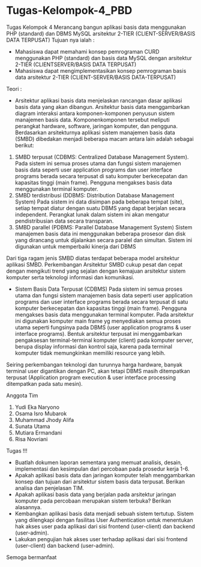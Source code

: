 # Tugas-Kelompok-4_PBD
Tugas Kelompok 4
 Merancang bangun aplikasi basis data menggunakan PHP (standard) dan DBMS MySQL arsitektur 2-TIER (CLIENT-SERVER/BASIS DATA TERPUSAT) 
  Tujuan nya ialah :
  - Mahasiswa dapat memahami konsep pemrograman CURD menggunakan PHP (standard) dan basis data MySQL dengan arsitektur 2-TIER (CLIENTSERVER/BASIS DATA TERPUSAT) 
  - Mahasiswa dapat mengimplementasikan konsep pemrograman basis data arsitektur 2-TIER (CLIENT-SERVER/BASIS DATA-TERPUSAT) 

  Teori :
- Arsitektur aplikasi basis data menjelaskan rancangan dasar aplikasi basis data yang akan dibangun. Arsitektur basis data menggambarkan diagram interaksi antara komponen-komponen penyusun sistem manajemen basis data. Komponenkomponen tersebut meliputi perangkat hardware, software, jaringan komputer, dan pengguna. Berdasarkan arsitekturnya aplikasi sistem manajemen basis data (SMBD) dibedakan menjadi beberapa macam antara lain adalah sebagai berikut: 
 
 1. SMBD terpusat (CDBMS: Centralized Database Management System). Pada sistem ini semua proses utama dan fungsi sistem manajemen basis data seperti user application programs dan user interface programs berada secara terpusat di satu komputer berkecepatan dan kapasitas tinggi (main frame). Pengguna mengakses basis data menggunakan terminal komputer. 
 2.  SMBD terdistribusi (DDBMS: Distribution Database Management System) Pada sistem ini data disimpan pada beberapa tempat (site), setiap tempat diatur dengan suatu DBMS yang dapat berjalan secara independent. Perangkat lunak dalam sistem ini akan mengatur pendistribusian data secara transparan. 
 3.  SMBD parallel (PDBMS: Parallel Database Management System) Sistem manajemen basis data ini menggunakan beberapa prosesor dan disk yang dirancang untuk dijalankan secara paralel dan simultan. Sistem ini digunakan untuk memperbaiki kinerja dari DBMS 
 
Dari tiga ragam jenis SMBD diatas terdapat beberapa model arsitektur aplikasi SMBD. Perkembangan Arsitektur SMBD cukup pesat dan cepat dengan mengikuti trend yang sejalan dengan kemajuan arsitektur sistem komputer serta teknologi informasi dan komunikasi. 

- Sistem Basis Data Terpusat (CDBMS) Pada sistem ini semua proses utama dan fungsi sistem manajemen basis data seperti user application programs dan user interface programs berada secara terpusat di satu komputer berkecepatan dan kapasitas tinggi (main frame). Pengguna mengakses basis data menggunakan terminal komputer. Pada arsitektur ini digunakan komputer main frame yg menyediakan semua proses utama seperti fungsinya pada DBMS (user application programs & user interface programs). Bentuk arsitektur terpusat ini menggambarkan pengaksesan terminal-terminal komputer (client) pada komputer server, berupa display informasi dan kontrol saja, karena pada terminal komputer tidak memungkinkan memiliki resource yang lebih. 
 
Seiring perkembangan teknologi dan turunnya harga hardware, banyak terminal user digantikan dengan PC, akan tetapi DBMS masih ditempatkan terpusat (Application program execution & user interface processing ditempatkan pada satu mesin).

Anggota Tim
1. Yudi Eka Naryono
2. Osama Isro Mubarok
3. Muhammad Jhody Alifa
4. Sunata Utama
5. Mutiara Ermandani
6. Risa Novriani

Tugas !!!

- Buatlah dokumen laporan sementara yang memuat analisis, desain, implementasi dan kesimpulan dari percobaan pada prosedur kerja 1-6. 
- Apakah aplikasi basis data dan jaringan komputer telah menggambarkan konsep dan tujuan dari arsitektur sistem basis data terpusat. Berikan analisa dan penjelasan TIM. 
- Apakah aplikasi basis data yang berjalan pada arsitektur jaringan komputer pada percobaan merupakan sistem terbuka? Berikan alasannya. 
- Kembangkan aplikasi basis data menjadi sebuah sistem tertutup. Sistem yang dilengkapi dengan fasilitas User Authentication untuk menentukan hak akses user pada aplikasi dari sisi frontend (user-client) dan backend (user-admin). 
- Lakukan pengujian hak akses user terhadap aplikasi dari sisi frontend (user-client) dan backend (user-admin). 
 
 
Semoga bermanfaat

 
